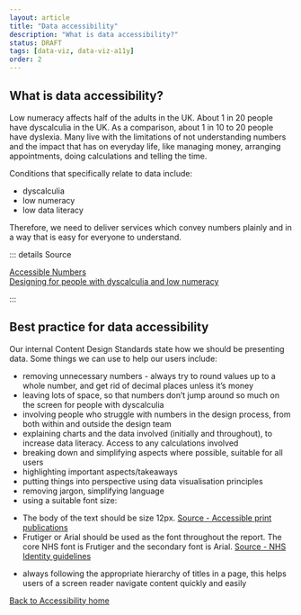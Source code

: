 ```yaml
---
layout: article
title: "Data accessibility"
description: "What is data accessibility?"
status: DRAFT
tags: [data-viz, data-viz-a11y]
order: 2 
---
```

## What is data accessibility?  

Low numeracy affects half of the adults in the UK. About 1 in 20 people have dyscalculia in the UK. As a comparison, about 1 in 10 to 20 people have dyslexia. Many live with the limitations of not understanding numbers and the impact that has on everyday life, like managing money, arranging appointments, doing calculations and telling the time.  

Conditions that specifically relate to data include:  
- dyscalculia  
- low numeracy  
- low data literacy  
  
Therefore, we need to deliver services which convey numbers plainly and in a way that is easy for everyone to understand.  
  
::: details Source
 
[Accessible Numbers][data 1]  
[Designing for people with dyscalculia and low numeracy][data 2]

::: 

  
## Best practice for data accessibility  
  
Our internal Content Design Standards state how we should be presenting data. Some things we can use to help our users include:
- removing unnecessary numbers - always try to round values up to a whole number, and get rid of decimal places unless it’s money
- leaving lots of space, so that numbers don’t jump around so much on the screen for people with dyscalculia 
- involving people who struggle with numbers in the design process, from both within and outside the design team
- explaining charts and the data involved (initially and throughout), to increase data literacy. Access to any calculations involved
- breaking down and simplifying aspects where possible, suitable for all users
- highlighting important aspects/takeaways
- putting things into perspective using data visualisation principles
- removing jargon, simplifying language
- using a suitable font size:
* The body of the text should be size 12px. [Source - Accessible print publications][data 3] 
* Frutiger or Arial should be used as the font throughout the report. The core NHS font is Frutiger and the secondary font is Arial. [Source - NHS Identity guidelines][data 4]  
- always following the appropriate hierarchy of titles in a page, this helps users of a screen reader navigate content quickly and easily  
  
    
[Back to Accessibility home](../a11y)




[data 1]: https://accessiblenumbers.com/  
[data 2]: https://designnotes.blog.gov.uk/2022/11/28/designing-for-people-with-dyscalculia-and-low-numeracy/
[data 3]: https://www.gov.uk/government/publications/inclusive-communication/accessible-communication-formats#accessible-print-publications
[data 4]: https://www.england.nhs.uk/nhsidentity/identity-guidelines/fonts/
